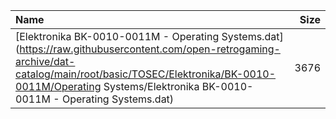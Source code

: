|Name|Size|
|:---|---:|
|[Elektronika BK-0010-0011M - Operating Systems.dat](https://raw.githubusercontent.com/open-retrogaming-archive/dat-catalog/main/root/basic/TOSEC/Elektronika/BK-0010-0011M/Operating Systems/Elektronika BK-0010-0011M - Operating Systems.dat)|3676|
